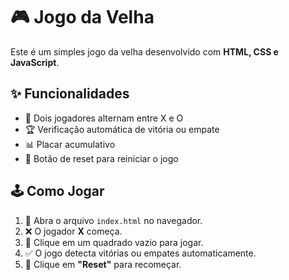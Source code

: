 # 🎮 Jogo da Velha

Este é um simples jogo da velha desenvolvido com **HTML, CSS e JavaScript**.

## ✨ Funcionalidades

- 🔄 Dois jogadores alternam entre X e O
- 🏆 Verificação automática de vitória ou empate
- 📊 Placar acumulativo
- 🔁 Botão de reset para reiniciar o jogo

## 🕹️ Como Jogar

1. 📂 Abra o arquivo `index.html` no navegador.
2. ❌ O jogador **X** começa.
3. 🎯 Clique em um quadrado vazio para jogar.
4. ✅ O jogo detecta vitórias ou empates automaticamente.
5. 🔄 Clique em **"Reset"** para recomeçar.

